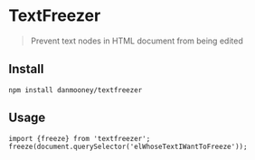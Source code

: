 # TextFreezer

> Prevent text nodes in HTML document from being edited

## Install
`npm install danmooney/textfreezer`

## Usage
```
import {freeze} from 'textfreezer';
freeze(document.querySelector('elWhoseTextIWantToFreeze'));
```
